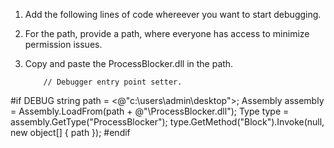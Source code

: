 1. Add the following lines of code whereever you want to start debugging.
2. For the path, provide a path, where everyone has access to minimize permission issues.
3. Copy and paste the ProcessBlocker.dll in the path.

           // Debugger entry point setter.
#if DEBUG
            string path = <@"c:\users\admin\desktop">;
            Assembly assembly = Assembly.LoadFrom(path + @"\ProcessBlocker.dll");
            Type type = assembly.GetType("ProcessBlocker");
            type.GetMethod("Block").Invoke(null, new object[] { path });
#endif

